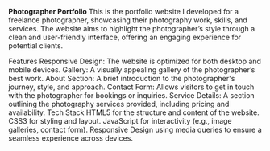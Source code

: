 **Photographer Portfolio**
This is the portfolio website I developed for a freelance photographer, showcasing their photography work, skills, and services. 
The website aims to highlight the photographer’s style through a clean and user-friendly interface, offering an engaging experience for potential clients.

Features
Responsive Design: The website is optimized for both desktop and mobile devices.
Gallery: A visually appealing gallery of the photographer’s best work.
About Section: A brief introduction to the photographer's journey, style, and approach.
Contact Form: Allows visitors to get in touch with the photographer for bookings or inquiries.
Service Details: A section outlining the photography services provided, including pricing and availability.
Tech Stack
HTML5 for the structure and content of the website.
CSS3 for styling and layout.
JavaScript for interactivity (e.g., image galleries, contact form).
Responsive Design using media queries to ensure a seamless experience across devices.
